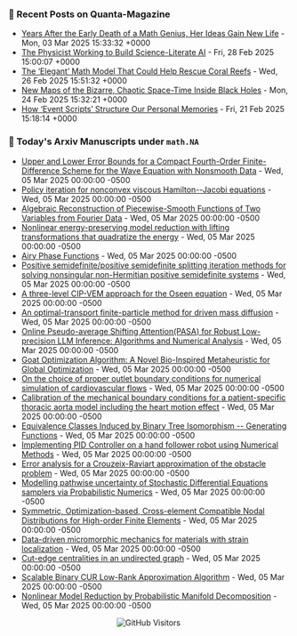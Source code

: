 ### 📝 Recent Posts on Quanta-Magazine
<!-- quanta starts -->
* <a href="https://www.quantamagazine.org/years-after-the-early-death-of-a-math-genius-her-ideas-gain-new-life-20250303/">Years After the Early Death of a Math Genius, Her Ideas Gain New Life</a> - Mon, 03 Mar 2025 15:33:32 +0000
* <a href="https://www.quantamagazine.org/the-physicist-working-to-build-science-literate-ai-20250228/">The Physicist Working to Build Science-Literate AI</a> - Fri, 28 Feb 2025 15:00:07 +0000
* <a href="https://www.quantamagazine.org/the-elegant-math-model-that-could-help-rescue-coral-reefs-20250226/">The ‘Elegant’ Math Model That Could Help Rescue Coral Reefs</a> - Wed, 26 Feb 2025 15:51:32 +0000
* <a href="https://www.quantamagazine.org/new-maps-of-the-bizarre-chaotic-space-time-inside-black-holes-20250224/">New Maps of the Bizarre, Chaotic Space-Time Inside Black Holes</a> - Mon, 24 Feb 2025 15:32:21 +0000
* <a href="https://www.quantamagazine.org/how-event-scripts-structure-our-personal-memories-20250221/">How ‘Event Scripts’ Structure Our Personal Memories</a> - Fri, 21 Feb 2025 15:18:14 +0000
<!-- quanta ends -->


### 📝 Today's Arxiv Manuscripts under ``math.NA``
<!-- arxiv-math-na starts -->
* <a href="https://arxiv.org/abs/2503.02006">Upper and Lower Error Bounds for a Compact Fourth-Order Finite-Difference Scheme for the Wave Equation with Nonsmooth Data</a> - Wed, 05 Mar 2025 00:00:00 -0500
* <a href="https://arxiv.org/abs/2503.02159">Policy iteration for nonconvex viscous Hamilton--Jacobi equations</a> - Wed, 05 Mar 2025 00:00:00 -0500
* <a href="https://arxiv.org/abs/2503.02254">Algebraic Reconstruction of Piecewise-Smooth Functions of Two Variables from Fourier Data</a> - Wed, 05 Mar 2025 00:00:00 -0500
* <a href="https://arxiv.org/abs/2503.02273">Nonlinear energy-preserving model reduction with lifting transformations that quadratize the energy</a> - Wed, 05 Mar 2025 00:00:00 -0500
* <a href="https://arxiv.org/abs/2503.02306">Airy Phase Functions</a> - Wed, 05 Mar 2025 00:00:00 -0500
* <a href="https://arxiv.org/abs/2503.02361">Positive semidefinite/positive semidefinite splitting iteration methods for solving nonsingular non-Hermitian positive semidefinite systems</a> - Wed, 05 Mar 2025 00:00:00 -0500
* <a href="https://arxiv.org/abs/2503.02721">A three-level CIP-VEM approach for the Oseen equation</a> - Wed, 05 Mar 2025 00:00:00 -0500
* <a href="https://arxiv.org/abs/2503.02813">An optimal-transport finite-particle method for driven mass diffusion</a> - Wed, 05 Mar 2025 00:00:00 -0500
* <a href="https://arxiv.org/abs/2503.01873">Online Pseudo-average Shifting Attention(PASA) for Robust Low-precision LLM Inference: Algorithms and Numerical Analysis</a> - Wed, 05 Mar 2025 00:00:00 -0500
* <a href="https://arxiv.org/abs/2503.02331">Goat Optimization Algorithm: A Novel Bio-Inspired Metaheuristic for Global Optimization</a> - Wed, 05 Mar 2025 00:00:00 -0500
* <a href="https://arxiv.org/abs/2503.02475">On the choice of proper outlet boundary conditions for numerical simulation of cardiovascular flows</a> - Wed, 05 Mar 2025 00:00:00 -0500
* <a href="https://arxiv.org/abs/2503.02485">Calibration of the mechanical boundary conditions for a patient-specific thoracic aorta model including the heart motion effect</a> - Wed, 05 Mar 2025 00:00:00 -0500
* <a href="https://arxiv.org/abs/2503.02663">Equivalence Classes Induced by Binary Tree Isomorphism -- Generating Functions</a> - Wed, 05 Mar 2025 00:00:00 -0500
* <a href="https://arxiv.org/abs/2503.02673">Implementing PID Controller on a hand follower robot using Numerical Methods</a> - Wed, 05 Mar 2025 00:00:00 -0500
* <a href="https://arxiv.org/abs/2302.01646">Error analysis for a Crouzeix-Raviart approximation of the obstacle problem</a> - Wed, 05 Mar 2025 00:00:00 -0500
* <a href="https://arxiv.org/abs/2401.03338">Modelling pathwise uncertainty of Stochastic Differential Equations samplers via Probabilistic Numerics</a> - Wed, 05 Mar 2025 00:00:00 -0500
* <a href="https://arxiv.org/abs/2401.13209">Symmetric, Optimization-based, Cross-element Compatible Nodal Distributions for High-order Finite Elements</a> - Wed, 05 Mar 2025 00:00:00 -0500
* <a href="https://arxiv.org/abs/2402.15966">Data-driven micromorphic mechanics for materials with strain localization</a> - Wed, 05 Mar 2025 00:00:00 -0500
* <a href="https://arxiv.org/abs/2411.19603">Cut-edge centralities in an undirected graph</a> - Wed, 05 Mar 2025 00:00:00 -0500
* <a href="https://arxiv.org/abs/2502.11017">Scalable Binary CUR Low-Rank Approximation Algorithm</a> - Wed, 05 Mar 2025 00:00:00 -0500
* <a href="https://arxiv.org/abs/2503.00768">Nonlinear Model Reduction by Probabilistic Manifold Decomposition</a> - Wed, 05 Mar 2025 00:00:00 -0500
<!-- arxiv-math-na ends -->

<div align="center">
  
![GitHub Visitors](https://api.visitorbadge.io/api/visitors?path=https%3A%2F%2Fgithub.com%2Flowrank&label=profile%20views&labelColor=%231e1e2e&countColor=%23cba6f7)



</div>
